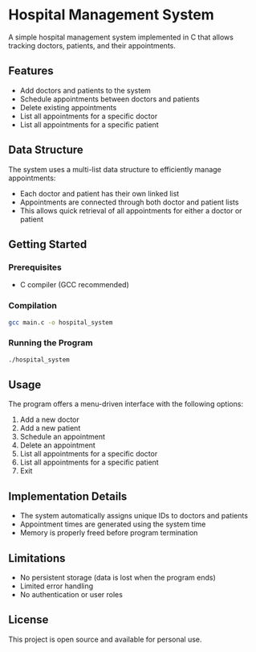 # Hospital Management System

A simple hospital management system implemented in C that allows tracking doctors, patients, and their appointments.

## Features

- Add doctors and patients to the system
- Schedule appointments between doctors and patients
- Delete existing appointments
- List all appointments for a specific doctor
- List all appointments for a specific patient

## Data Structure

The system uses a multi-list data structure to efficiently manage appointments:
- Each doctor and patient has their own linked list
- Appointments are connected through both doctor and patient lists
- This allows quick retrieval of all appointments for either a doctor or patient

## Getting Started

### Prerequisites

- C compiler (GCC recommended)

### Compilation

```bash
gcc main.c -o hospital_system
```

### Running the Program

```bash
./hospital_system
```

## Usage

The program offers a menu-driven interface with the following options:

1. Add a new doctor
2. Add a new patient
3. Schedule an appointment
4. Delete an appointment
5. List all appointments for a specific doctor
6. List all appointments for a specific patient
7. Exit

## Implementation Details

- The system automatically assigns unique IDs to doctors and patients
- Appointment times are generated using the system time
- Memory is properly freed before program termination

## Limitations

- No persistent storage (data is lost when the program ends)
- Limited error handling
- No authentication or user roles

## License

This project is open source and available for personal use.